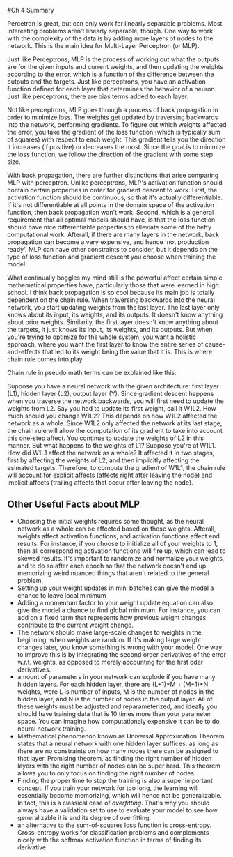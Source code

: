 #Ch 4 Summary

Percetron is great, but can only work for linearly separable problems.  Most interesting problems aren't linearly separable, though.  One way to work with the complexity of the data is by adding more layers of nodes to the network.  This is the main idea for Multi-Layer Perceptron (or MLP). 


Just like Perceptrons, MLP is the process of working out what the outputs are for the given inputs and current weights, and then updating the weights according to the error, which is a function of the difference between the outputs and the targets.   Just like perceptrons, you have an activation function defined for each layer that determines the behavior of a neuron.  Just like perceptrons, there are bias terms added to each layer.  


Not like perceptrons, MLP goes through a process of back propagation in order to minimize loss.  The weights get updated by traversing backwards into the network, performing gradients.  To figure out which weights affected the error, you take the gradient of the loss function (which is typically sum of squares) with respect to each weight. This gradient tells you the direction it increases (if positive) or decreases the most.  Since the goal is to minimize the loss function, we follow the direction of the gradient with some step size. 


With back propagation, there are further distinctions that arise comparing MLP with perceptron.  Unlike perceptrons, MLP's activation function should contain certain properties in order for gradient descent to work.  First, the activation function should be continuous, so that it's actually differentiable.  If it's not differentiable at all points in the domain space of the activation function, then back propagation won't work.  Second, which is a general requirement that all optimal models should have, is that the loss function should have nice differentiable properties to alleviate some of the hefty computational work.  Afterall, if there are many layers in the network, back propagation can become a very expensive, and hence 'not production ready'.  MLP can have other constraints to consider, but it depends on the type of loss function and gradient descent you choose when training the model. 


What continually boggles my mind still is the powerful affect certain simple mathematical properties have, particularly those that were learned in high school.  I think back propagation is so cool because its main job is totally dependent on the chain rule.  When traversing backwards into the neural network, you start updating weights from the last layer.  The last layer only knows about its input, its weights, and its outputs.  It doesn't know anything about prior weights.  Similarily, the first layer doesn't know anything about the targets, it just knows its input, its weights, and its outputs. But when you're trying to optimize for the whole system, you want a holistic approach, where you want the first layer to know the entire series of cause-and-effects that led to its weight being the value that it is.  This is where chain rule comes into play.


Chain rule in pseudo math terms can be explained like this: 

Suppose you have a neural network with the given architecture:  first layer (L1), hidden layer (L2), output layer (Y).  Since gradient descent happens when you traverse the network backwards, you will first need to update the weights from L2. Say you had to update its first weight, call it W1L2.  How much should you change W1L2? This depends on how W1L2 affected the network as a whole.  Since W1L2 only affected the network at its last stage, the chain rule will allow the computation of its gradient to take into account this one-step affect.  You continue to update the weights of L2 in this manner.  But what happens to the weights of L1?  Suppose you're at W1L1.  How did W1L1 affect the network as a whole?  It affected it in two stages, first by affecting the weights of L2, and then implicitly affecting the esimated targets.  Therefore, to compute the gradient of W1L1, the chain rule will account for explicit affects (affects right after leaving the node) and implicit affects (trailing affects that occur after leaving the node). 


## Other Useful Facts about MLP
* Choosing the initial weights requires some thought, as the neural network as a whole can be affected based on these weights.  Afterall, weights affect activation functions, and activation functions affect end results.  For instance, if you choose to initialize all of your weights to 1, then all corresponding activation functions will fire up, which can lead to skewed results.  It's important to randomize and normalize your weights, and to do so after each epoch so that the network doesn't end up memorizing weird nuanced things that aren't related to the general problem.
* Setting up your weight updates in mini batches can give the model a chance to leave local minimum
* Adding a momentum factor to your weight update equation can also give the model a chance to find global minimum.  For instance, you can add on a fixed term that represents how previous weight changes contribute to the current weight change. 
*  The network should make large-scale changes to weights in the beginning, when weights are random.  If it's making large weight changes later, you know something is wrong with your model.  One way to improve this is by integrating the second order derivatives of the error w.r.t. weights, as opposed to merely accounting for the first oder derivatives.
* amount of parameters in your network can explode if you have many hidden layers.  For each hidden layer, there are (L+1)\*M + (M+1)\*N weights, were L is number of inputs, M is the number of nodes in the hidden layer, and N is the number of nodes in the output layer.  All of these weights must be adjusted and reparameterized, and ideally you should have training data that is 10 times more than your parameter space.  You can imagine how computationaly expensive it can be to do neural network training. 
* Mathematical phenomenon known as Universal Approximation Theorem states that a neural network with one hidden layer suffices, as long as there are no constraints on how many nodes there can be assigned to that layer.  Promising theorem, as finding the right number of hidden layers with the right number of nodes can be super hard.  This theorem allows you to only focus on finding the right number of nodes.  
*  Finding the proper time to stop the training is also a super important concept.  If you train your network for too long, the learning will essentially become memorizing, which will hence not be generalizable. In fact, this is a classical case of *overfitting*.  That's why you should always have a validation set to use to evaluate your model to see how generalizable it is and its degree of overfitting. 
* an alternative to the sum-of-squares loss function is cross-entropy.  Cross-entropy works for classification problems and complements nicely with the softmax activation function in terms of finding its derivative. 








